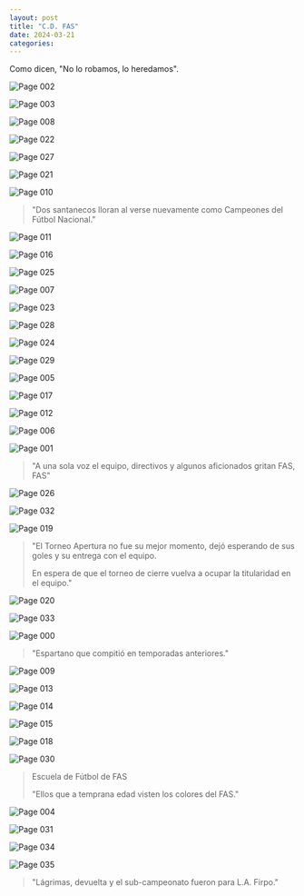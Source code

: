 ```yaml
---
layout: post
title: "C.D. FAS"
date: 2024-03-21
categories:
---
```


Como dicen, "No lo robamos, lo heredamos".

![Page 002](/assets/images/fas-images/page_002.webp)

![Page 003](/assets/images/fas-images/page_003.webp)

![Page 008](/assets/images/fas-images/page_008.webp)

![Page 022](/assets/images/fas-images/page_022.webp)

![Page 027](/assets/images/fas-images/page_027.webp)

![Page 021](/assets/images/fas-images/page_021.webp)

![Page 010](/assets/images/fas-images/page_010.webp)
>"Dos santanecos lloran al verse nuevamente como Campeones del Fútbol Nacional."

![Page 011](/assets/images/fas-images/page_011.webp)

![Page 016](/assets/images/fas-images/page_016.webp)

![Page 025](/assets/images/fas-images/page_025.webp)

![Page 007](/assets/images/fas-images/page_007.webp)

![Page 023](/assets/images/fas-images/page_023.webp)

![Page 028](/assets/images/fas-images/page_028.webp)

![Page 024](/assets/images/fas-images/page_024.webp)

![Page 029](/assets/images/fas-images/page_029.webp)

![Page 005](/assets/images/fas-images/page_005.webp)

![Page 017](/assets/images/fas-images/page_017.webp)

![Page 012](/assets/images/fas-images/page_012.webp)

![Page 006](/assets/images/fas-images/page_006.webp)

![Page 001](/assets/images/fas-images/page_001.webp)
>"A una sola voz el equipo, directivos y algunos aficionados gritan FAS, FAS"

![Page 026](/assets/images/fas-images/page_026.webp)

![Page 032](/assets/images/fas-images/page_032.webp)

![Page 019](/assets/images/fas-images/page_019.webp)
>"El Torneo Apertura no fue su mejor momento, dejó esperando de sus goles y su entrega con el equipo.
>
> En espera de que el torneo de cierre vuelva a ocupar la titularidad en el equipo."

![Page 020](/assets/images/fas-images/page_020.webp)

![Page 033](/assets/images/fas-images/page_033.webp)

![Page 000](/assets/images/fas-images/page_000.webp)
>"Espartano que compitió en temporadas anteriores."

![Page 009](/assets/images/fas-images/page_009.webp)

![Page 013](/assets/images/fas-images/page_013.webp)

![Page 014](/assets/images/fas-images/page_014.webp)

![Page 015](/assets/images/fas-images/page_015.webp)

![Page 018](/assets/images/fas-images/page_018.webp)

![Page 030](/assets/images/fas-images/page_030.webp)
>Escuela de Fútbol de FAS
>
>"Ellos que a temprana edad visten los colores del FAS."

![Page 004](/assets/images/fas-images/page_004.webp)

![Page 031](/assets/images/fas-images/page_031.webp)

![Page 034](/assets/images/fas-images/page_034.webp)

![Page 035](/assets/images/fas-images/page_035.webp)
> "Lágrimas, devuelta y el sub-campeonato fueron para L.A. Firpo."
